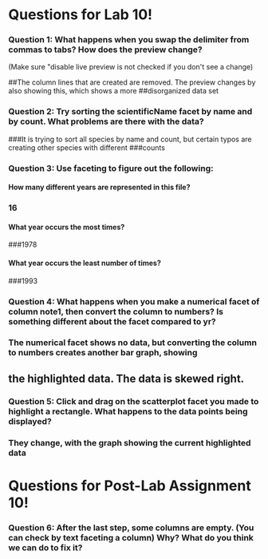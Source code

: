 # Questions for Lab 10!

### Question 1: What happens when you swap the delimiter from commas to tabs? How does the preview change? 
(Make sure "disable live preview is not checked if you don't see a change)

##The column lines that are created are removed. The preview changes by also showing this, which shows a more
##disorganized data set

### Question 2: Try sorting the scientificName facet by name and by count. What problems are there with the data?

###It is trying to sort all species by name and count, but certain typos are creating other species with different
###counts

### Question 3: Use faceting to figure out the following:
#### How many different years are represented in this file?

### 16

#### What year occurs the most times?

###1978

#### What year occurs the least number of times?

###1993

### Question 4: What happens when you make a numerical facet of column note1, then convert the column to numbers? Is something different about the facet compared to yr?

### The numerical facet shows no data, but converting the column to numbers creates another bar graph, showing
## the highlighted data. The data is skewed right. 

### Question 5: Click and drag on the scatterplot facet you made to highlight a rectangle. What happens to the data points being displayed?

### They change, with the graph showing the current highlighted data

# Questions for Post-Lab Assignment 10!

### Question 6: After the last step, some columns are empty. (You can check by text faceting a column) Why? What do you think we can do to fix it?
